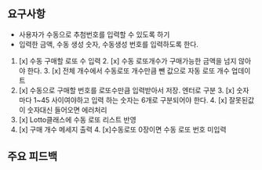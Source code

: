 
## 요구사항
* 사용자가 수동으로 추첨번호를 입력할 수 있도록 하기
* 입력한 금액, 수동 생성 숫자, 수동생성 번호를 입력하도록 한다. 

1. [x] 수동 구매할 로또 수 입력
   2. [x] 수동 로또개수가 구매가능한 금액을 넘지 않아야 한다.
   3. [x] 전체 개수에서 수동로또 개수만큼 뺀 값으로 자동 로또 개수 업데이트
2. [x] 수동으로 구매할 번호를 로또수만큼 입력받아서 저장. 엔터로 구분
   3. [x] 숫자마다 1~45 사이여야하고 입력 하는 숫자는 6개로 구분되어야 한다.
   4. [x] 잘못된값이 숫자대신 들어오면 에러처리
5. [x] Lotto클래스에 수동 로또 리스트 반영
3. [x] 구매 개수 메세지 출력
   4. [x]수동로또 0장이면 수동 로또 번호 미입력 



## 주요 피드백
